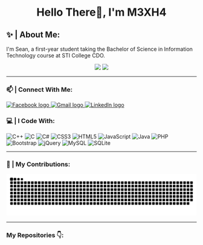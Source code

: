 <span>
<h1 align="center">
  Hello There👋, I'm M3XH4
</h1>
</span>

## ✨ | About Me:

<p align="left">
  I'm Sean, a first-year student taking the Bachelor of Science in Information Technology course at STI College CDO. <br />
</p>

<div align="center">

  ![](https://github-readme-streak-stats.herokuapp.com/?user=M3XH4&theme=blue-green&hide_border=false)
  ![](https://github-readme-stats.vercel.app/api/top-langs/?username=M3XH4&theme=blue-green&hide_border=false&include_all_commits=false&count_private=false&layout=compact)
  
</div>

<hr />

### 📫 | Connect With Me:

<a href="https://www.facebook.com/seanmalferrari/" target="_blank"><img src="https://img.shields.io/static/v1?message=Facebook&logo=facebook&label=&color=0866FF&logoColor=white&labelColor=&style=for-the-badge" height="35" alt="Facebook logo"/>
</a>
<a href="mailto:sbmalferrari@gmail.com" target="_blank"><img src="https://img.shields.io/static/v1?message=Gmail&logo=gmail&label=&color=D14836&logoColor=white&labelColor=&style=for-the-badge" height="35" alt="Gmail logo"/>
</a>
<a href="www.linkedin.com/in/sean-benedict-malferrari-254400309" target="_blank"><img src="https://img.shields.io/static/v1?message=LinkedIn&logo=linkedin&label=&color=0077B5&logoColor=white&labelColor=&style=for-the-badge" height="35" alt="LinkedIn logo"/>
</a>

### 💻 | I Code With:

![C++](https://img.shields.io/badge/c++-%2300599C.svg?style=for-the-badge&logo=c%2B%2B&logoColor=white)   ![C](https://img.shields.io/badge/c-%2300599C.svg?style=for-the-badge&logo=c&logoColor=white)   ![C#](https://img.shields.io/badge/c%23-%23239120.svg?style=for-the-badge&logo=csharp&logoColor=white)   ![CSS3](https://img.shields.io/badge/css3-%231572B6.svg?style=for-the-badge&logo=css3&logoColor=white)   ![HTML5](https://img.shields.io/badge/html5-%23E34F26.svg?style=for-the-badge&logo=html5&logoColor=white)   ![JavaScript](https://img.shields.io/badge/javascript-%23323330.svg?style=for-the-badge&logo=javascript&logoColor=%23F7DF1E)   ![Java](https://img.shields.io/badge/java-%23ED8B00.svg?style=for-the-badge&logo=openjdk&logoColor=white)   ![PHP](https://img.shields.io/badge/php-%23777BB4.svg?style=for-the-badge&logo=php&logoColor=white)   ![Bootstrap](https://img.shields.io/badge/bootstrap-%238511FA.svg?style=for-the-badge&logo=bootstrap&logoColor=white)   ![jQuery](https://img.shields.io/badge/jquery-%230769AD.svg?style=for-the-badge&logo=jquery&logoColor=white)   ![MySQL](https://img.shields.io/badge/mysql-4479A1.svg?style=for-the-badge&logo=mysql&logoColor=white)   ![SQLite](https://img.shields.io/badge/sqlite-%2307405e.svg?style=for-the-badge&logo=sqlite&logoColor=white)

<hr />

### 🐍 | My Contributions:

<img src="https://raw.githubusercontent.com/M3XH4/M3XH4/output/snake.svg" alt="Snake animation" />

<hr />

<h3>My Repositories 👇:</h3>

<!-- Proudly created with GPRM ( https://gprm.itsvg.in ) -->
<!--
**M3XH4/M3XH4** is a ✨ _special_ ✨ repository because its `README.md` (this file) appears on your GitHub profile.

Here are some ideas to get you started:

- 🔭 I’m currently working on ...
- 🌱 I’m currently learning ...
- 👯 I’m looking to collaborate on ...
- 🤔 I’m looking for help with ...
- 💬 Ask me about ...
- 📫 How to reach me: ...
- 😄 Pronouns: ...
- ⚡ Fun fact: ...
-->
